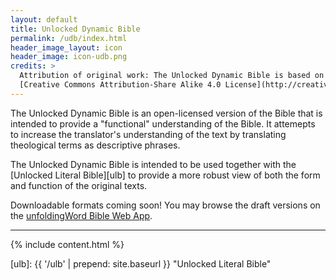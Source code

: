 ```yaml
---
layout: default
title: Unlocked Dynamic Bible
permalink: /udb/index.html
header_image_layout: icon
header_image: icon-udb.png
credits: >
  Attribution of original work: The Unlocked Dynamic Bible is based on the *Translation for Translators* by Ellis Deibler that is made available under a
  [Creative Commons Attribution-Share Alike 4.0 License](http://creativecommons.org/licenses/by-sa/4.0).
---
```


The Unlocked Dynamic Bible is an open-licensed version of the Bible that is intended to provide a "functional" understanding of the Bible. It attemepts to increase the translator's understanding of the text by translating theological terms as descriptive phrases.

The Unlocked Dynamic Bible is intended to be used together with the [Unlocked Literal Bible][ulb] to provide a more robust view of both the form and function of the original texts.

Downloadable formats coming soon!  You may browse the draft versions on the [unfoldingWord Bible Web App](https://bible.unfoldingword.org/).

* * * * *

{% include content.html %}


[ulb]: {{ '/ulb' | prepend: site.baseurl }} "Unlocked Literal Bible"
